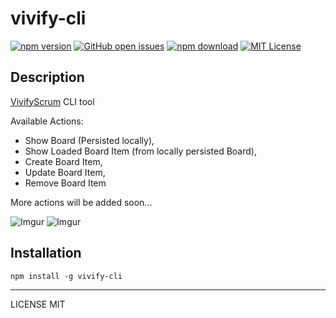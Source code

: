 # vivify-cli

[![npm version](https://img.shields.io/npm/v/vivify-cli.svg?maxAge=2592000)](https://www.npmjs.com/package/vivify-cli)
[![GitHub open issues](https://img.shields.io/github/issues/Vivify-Ideas/vivify-cli.svg?maxAge=2592000)](https://github.com/Vivify-Ideas/vivify-cli/issues?q=is%3Aopen+is%3Aissue)
[![npm download](https://img.shields.io/npm/dt/vivify-cli.svg?maxAge=2592000)](https://www.npmjs.com/package/vivify-cli)
[![MIT License](https://img.shields.io/github/license/Vivify-Ideas/vivify-cli.svg)](https://github.com/Vivify-Ideas/vivify-cli/blob/master/LICENSE)

## Description

[VivifyScrum](https://www.vivifyscrum.com/) CLI tool

Available Actions:
- Show Board (Persisted locally),
- Show Loaded Board Item (from locally persisted Board),
- Create Board Item,
- Update Board Item,
- Remove Board Item

More actions will be added soon...

![Imgur](https://i.imgur.com/D7e6ZYY.png)
![Imgur](https://i.imgur.com/8GCfnFS.png)

## Installation

```
npm install -g vivify-cli
```
---
LICENSE MIT